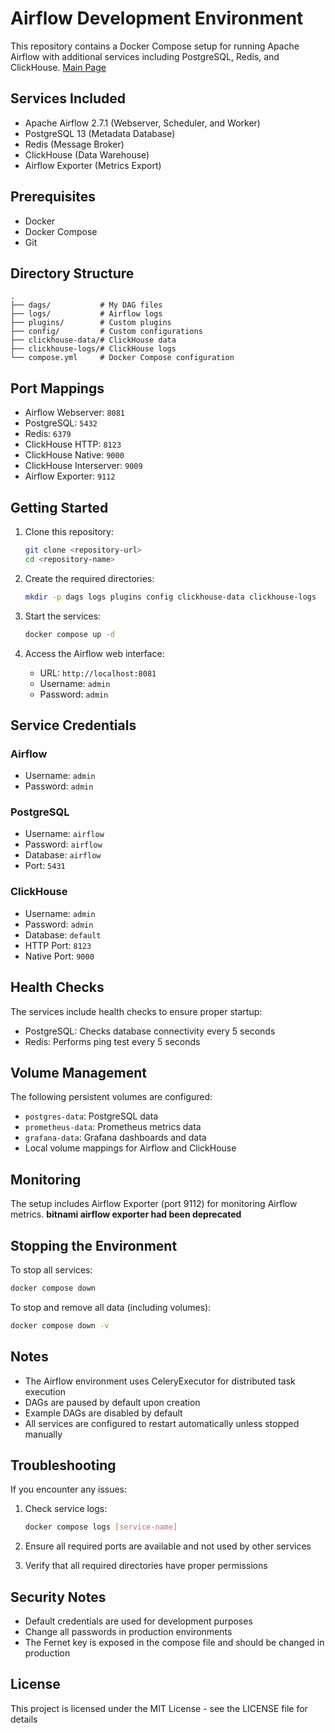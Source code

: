 # Airflow Development Environment

This repository contains a Docker Compose setup for running Apache Airflow with additional services including PostgreSQL, Redis, and ClickHouse.
[Main Page](Apache/Airflow/images/airflowMainpage.png)

## Services Included

- Apache Airflow 2.7.1 (Webserver, Scheduler, and Worker)
- PostgreSQL 13 (Metadata Database)
- Redis (Message Broker)
- ClickHouse (Data Warehouse)
- Airflow Exporter (Metrics Export)

## Prerequisites

- Docker
- Docker Compose
- Git

## Directory Structure

```
.
├── dags/           # My DAG files
├── logs/           # Airflow logs
├── plugins/        # Custom plugins
├── config/         # Custom configurations
├── clickhouse-data/# ClickHouse data
├── clickhouse-logs/# ClickHouse logs
└── compose.yml     # Docker Compose configuration
```

## Port Mappings

- Airflow Webserver: `8081`
- PostgreSQL: `5432`
- Redis: `6379`
- ClickHouse HTTP: `8123`
- ClickHouse Native: `9000`
- ClickHouse Interserver: `9009`
- Airflow Exporter: `9112`

## Getting Started

1. Clone this repository:
   ```bash
   git clone <repository-url>
   cd <repository-name>
   ```

2. Create the required directories:
   ```bash
   mkdir -p dags logs plugins config clickhouse-data clickhouse-logs
   ```

3. Start the services:
   ```bash
   docker compose up -d
   ```

4. Access the Airflow web interface:
   - URL: `http://localhost:8081`
   - Username: `admin`
   - Password: `admin`

## Service Credentials

### Airflow
- Username: `admin`
- Password: `admin`

### PostgreSQL
- Username: `airflow`
- Password: `airflow`
- Database: `airflow`
- Port: `5431`

### ClickHouse
- Username: `admin`
- Password: `admin`
- Database: `default`
- HTTP Port: `8123`
- Native Port: `9000`

## Health Checks

The services include health checks to ensure proper startup:
- PostgreSQL: Checks database connectivity every 5 seconds
- Redis: Performs ping test every 5 seconds

## Volume Management

The following persistent volumes are configured:
- `postgres-data`: PostgreSQL data
- `prometheus-data`: Prometheus metrics data
- `grafana-data`: Grafana dashboards and data
- Local volume mappings for Airflow and ClickHouse

## Monitoring

The setup includes Airflow Exporter (port 9112) for monitoring Airflow metrics.
**bitnami airflow exporter had been deprecated**

## Stopping the Environment

To stop all services:
```bash
docker compose down
```

To stop and remove all data (including volumes):
```bash
docker compose down -v
```

## Notes

- The Airflow environment uses CeleryExecutor for distributed task execution
- DAGs are paused by default upon creation
- Example DAGs are disabled by default
- All services are configured to restart automatically unless stopped manually

## Troubleshooting

If you encounter any issues:

1. Check service logs:
   ```bash
   docker compose logs [service-name]
   ```

2. Ensure all required ports are available and not used by other services

3. Verify that all required directories have proper permissions

## Security Notes

- Default credentials are used for development purposes
- Change all passwords in production environments
- The Fernet key is exposed in the compose file and should be changed in production


## License

This project is licensed under the MIT License - see the LICENSE file for details